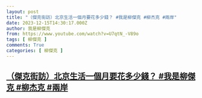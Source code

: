 ```yaml
---
layout: post
title: "（傑克街訪）北京生活一個月要花多少錢？ #我是柳傑克 #柳杰克 #兩岸"
date: 2023-12-15T14:30:17.000Z
author: 我是柳傑克
from: https://www.youtube.com/watch?v=U7qtN_-V89o
tags: [ 柳傑克 ]
comments: True
categories: [ 柳傑克 ]
---
```

<!--1702650617000-->
[（傑克街訪）北京生活一個月要花多少錢？ #我是柳傑克 #柳杰克 #兩岸](https://www.youtube.com/watch?v=U7qtN_-V89o)
------

<div>

</div>
